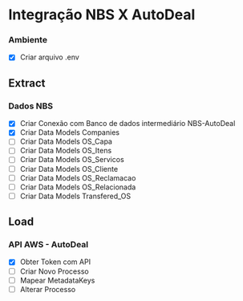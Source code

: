 # Integração NBS X AutoDeal

### Ambiente
- [x] Criar arquivo .env
## Extract 
### Dados NBS
- [x] Criar Conexão com Banco de dados intermediário NBS-AutoDeal
- [x] Criar Data Models Companies
- [ ] Criar Data Models OS_Capa
- [ ] Criar Data Models OS_Itens
- [ ] Criar Data Models OS_Servicos
- [ ] Criar Data Models OS_Cliente
- [ ] Criar Data Models OS_Reclamacao
- [ ] Criar Data Models OS_Relacionada
- [ ] Criar Data Models Transfered_OS

## Load
### API AWS - AutoDeal
- [x] Obter Token com API 
- [ ] Criar Novo Processo
- [ ] Mapear MetadataKeys
- [ ] Alterar Processo

